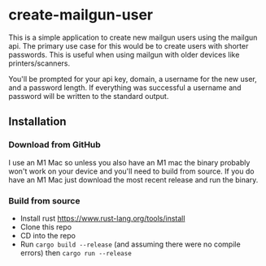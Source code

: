 # create-mailgun-user

This is a simple application to create new mailgun users using the mailgun api. The primary use case for this would be to create users with shorter passwords. This is useful when using mailgun with older devices like printers/scanners.

You'll be prompted for your api key, domain, a username for the new user, and a password length. If everything was successful a username and password will be written to the standard output.

## Installation
### Download from GitHub
I use an M1 Mac so unless you also have an M1 mac the binary probably won't work on your device and you'll need to build from source. If you do have an M1 Mac just download the most recent release and run the binary.

### Build from source
- Install rust https://www.rust-lang.org/tools/install
- Clone this repo
- CD into the repo
- Run ```cargo build --release``` (and assuming there were no compile errors) then ```cargo run --release```
